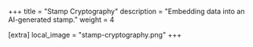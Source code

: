 +++
title = "Stamp Cryptography"
description = "Embedding data into an AI-generated stamp."
weight = 4

[extra]
local_image = "stamp-cryptography.png"
+++